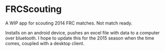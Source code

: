 FRCScouting
===========

A WIP app for scouting 2014 FRC matches.  Not match ready.

Installs on an android device, pushes an excel file with data to a computer over bluetooth.
I hope to update this for the 2015 season when the time comes, coupled with a desktop client.
